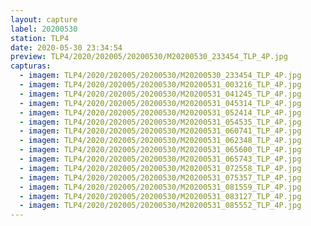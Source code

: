 ```yaml
---
layout: capture
label: 20200530
station: TLP4
date: 2020-05-30 23:34:54
preview: TLP4/2020/202005/20200530/M20200530_233454_TLP_4P.jpg
capturas:
  - imagem: TLP4/2020/202005/20200530/M20200530_233454_TLP_4P.jpg
  - imagem: TLP4/2020/202005/20200530/M20200531_003216_TLP_4P.jpg
  - imagem: TLP4/2020/202005/20200530/M20200531_041245_TLP_4P.jpg
  - imagem: TLP4/2020/202005/20200530/M20200531_045314_TLP_4P.jpg
  - imagem: TLP4/2020/202005/20200530/M20200531_052414_TLP_4P.jpg
  - imagem: TLP4/2020/202005/20200530/M20200531_054535_TLP_4P.jpg
  - imagem: TLP4/2020/202005/20200530/M20200531_060741_TLP_4P.jpg
  - imagem: TLP4/2020/202005/20200530/M20200531_062348_TLP_4P.jpg
  - imagem: TLP4/2020/202005/20200530/M20200531_065600_TLP_4P.jpg
  - imagem: TLP4/2020/202005/20200530/M20200531_065743_TLP_4P.jpg
  - imagem: TLP4/2020/202005/20200530/M20200531_072558_TLP_4P.jpg
  - imagem: TLP4/2020/202005/20200530/M20200531_075357_TLP_4P.jpg
  - imagem: TLP4/2020/202005/20200530/M20200531_081559_TLP_4P.jpg
  - imagem: TLP4/2020/202005/20200530/M20200531_083127_TLP_4P.jpg
  - imagem: TLP4/2020/202005/20200530/M20200531_085552_TLP_4P.jpg
---
```

